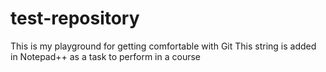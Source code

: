 # test-repository
This is my playground for getting comfortable with Git
This string is added in Notepad++ as a task to perform in a course